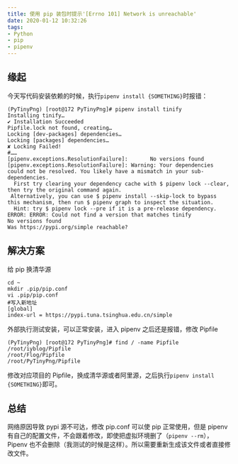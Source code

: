 ```yaml
---
title: 使用 pip 装包时提示'[Errno 101] Network is unreachable'
date: 2020-01-12 10:32:26
tags:
- Python
- pip
- pipenv
---
```

## 缘起
今天写代码安装依赖的时候，执行`pipenv install {SOMETHING}`时报错：
```plain
(PyTinyPng) [root@172 PyTinyPng]# pipenv install tinify
Installing tinify…
✔ Installation Succeeded 
Pipfile.lock not found, creating…
Locking [dev-packages] dependencies…
Locking [packages] dependencies…
✘ Locking Failed! 
#……
[pipenv.exceptions.ResolutionFailure]:       No versions found
[pipenv.exceptions.ResolutionFailure]: Warning: Your dependencies could not be resolved. You likely have a mismatch in your sub-dependencies.
  First try clearing your dependency cache with $ pipenv lock --clear, then try the original command again.
 Alternatively, you can use $ pipenv install --skip-lock to bypass this mechanism, then run $ pipenv graph to inspect the situation.
  Hint: try $ pipenv lock --pre if it is a pre-release dependency.
ERROR: ERROR: Could not find a version that matches tinify
No versions found
Was https://pypi.org/simple reachable?

```
## 解决方案

给 pip 换清华源
```shell
cd ~
mkdir .pip/pip.conf
vi .pip/pip.conf
#写入新地址
[global]
index-url = https://pypi.tuna.tsinghua.edu.cn/simple
```
外部执行测试安装，可以正常安装，进入 pipenv 之后还是报错，修改 Pipfile
```plain
(PyTinyPng) [root@172 PyTinyPng]# find / -name Pipfile
/root/iyblog/Pipfile
/root/Flog/Pipfile
/root/PyTinyPng/Pipfile
```
修改对应项目的 Pipfile，换成清华源或者阿里源，之后执行`pipenv install {SOMETHING}`即可。

## 总结

网络原因导致 pypi 源不可达，修改 pip.conf 可以使 pip 正常使用，但是 pipenv 有自己的配置文件，不会跟着修改，即使把虚拟环境删了（`pipenv --rm`），Pipenv 也不会删除（我测试的时候是这样）。所以需要重新生成该文件或者直接修改文件。